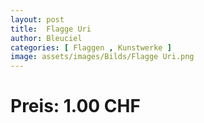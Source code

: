 ```yaml
---
layout: post
title:  Flagge Uri
author: Bleuciel
categories: [ Flaggen , Kunstwerke ]
image: assets/images/Bilds/Flagge Uri.png
---
```

# Preis: 1.00 CHF

